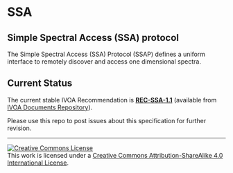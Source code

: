 # SSA

## Simple Spectral Access (SSA) protocol

The Simple Spectral Access (SSA) Protocol (SSAP) defines a uniform interface to remotely discover and access one dimensional spectra.

## Current Status

The current stable IVOA Recommendation is **[REC-SSA-1.1](https://ivoa.net/documents/SSA/20120210/)** (available from [IVOA Documents Repository](https://www.ivoa.net/documents)).

Please use this repo to post issues about this specification for further revision.

---

<a rel="license" href="http://creativecommons.org/licenses/by-sa/4.0/">
  <img alt="Creative Commons License" style="border-width:0" src="https://i.creativecommons.org/l/by-sa/4.0/88x31.png" /></a>
  <br />
  This work is licensed under a <a rel="license" href="http://creativecommons.org/licenses/by-sa/4.0/">
  Creative Commons Attribution-ShareAlike 4.0 International License</a>.
  
